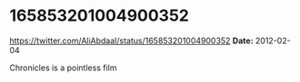 # 165853201004900352
https://twitter.com/AliAbdaal/status/165853201004900352
**Date:** 2012-02-04

Chronicles is a pointless film
